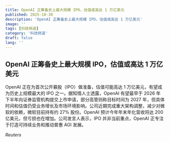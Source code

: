 ```yaml
---
title: OpenAI 正筹备史上最大规模 IPO，估值或高达 1 万亿美元
published: 2025-10-30
description: 'OpenAI 正筹备史上最大规模 IPO，估值或高达 1 万亿美元'
image: ''
tags: [科技频道]
category: '科技频道'
draft: false
lang: ''
---
```


## OpenAI 正筹备史上最大规模 IPO，估值或高达 1 万亿美元

OpenAI 正在为首次公开募股（IPO）做准备，估值可能高达 1 万亿美元，有望成为历史上规模最大的 IPO 之一。据知情人士透露，OpenAI 有望最早于 2026 年下半年向证券监管机构提交上市申请，部分高管则称目标时间为 2027 年，但具体时间和估值仍受业务增长及市场环境影响。公司近期完成重大架构调整，减少对微软的依赖，微软目前持有约 27% 股份。OpenAI 预计今年年末年化营收将达 200 亿美元，但亏损也在增加。公司发言人表示，IPO 并非当前重点，OpenAI 正专注于打造可持续业务和推动普惠 AGI 发展。

*Reuters*
